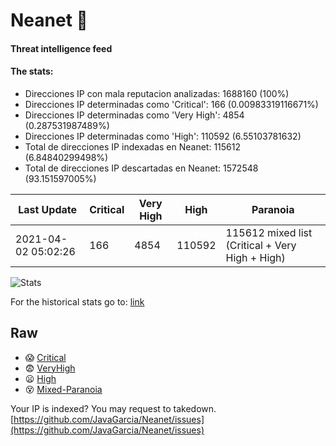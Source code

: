 # Neanet :hocho:
#### Threat intelligence feed
#### The stats:

- Direcciones IP con mala reputacion analizadas: 1688160 (100%)
- Direcciones IP determinadas como 'Critical':  166 (0.00983319116671%)
- Direcciones IP determinadas como 'Very High':  4854 (0.287531987489%)
- Direcciones IP determinadas como 'High':  110592 (6.55103781632)
- Total de direcciones IP indexadas en Neanet:  115612 (6.84840299498%)
- Total de direcciones IP descartadas en Neanet:  1572548 (93.151597005%)

| Last Update | Critical | Very High | High | Paranoia |
| --- | --- | --- | --- | --- |
| 2021-04-02 05:02:26 | 166 | 4854 | 110592 | 115612 mixed list (Critical + Very High + High)|

![Stats](https://docs.google.com/spreadsheets/d/e/2PACX-1vSnaNMIXVabIpDJjufMlzH7poXnshF3mgd8Is1g9ytUEzVsP5my4Trn8f-xkoLLQ38xpL3HtmUexLo6/pubchart?oid=501124687&format=image)

For the historical stats go to: [link](/stats.csv)
## Raw
- :scream: [Critical](https://raw.githubusercontent.com/JavaGarcia/Neanet/master/blacklists/neanet_critical.txt)
- :fearful: [VeryHigh](https://raw.githubusercontent.com/JavaGarcia/Neanet/master/blacklists/neanet_veryHigh.txtt)
- :frowning: [High](https://raw.githubusercontent.com/JavaGarcia/Neanet/master/blacklists/neanet_high.txt)
- :dizzy_face: [Mixed-Paranoia](https://raw.githubusercontent.com/JavaGarcia/Neanet/master/blacklists/neanet_all.txt)


Your IP is indexed? You may request to takedown. [https://github.com/JavaGarcia/Neanet/issues](https://github.com/JavaGarcia/Neanet/issues)












































































































































































































































































































































































































































































































































































































































































































































































































































































































































































































































































































































































































































































































































































































































































































































































































































































































































































































































































































































































































































































































































































































































































































































































































































































































































































































































































































































































































































































































































































































































































































































































































































































































































































































































































































































































































































































































































































































































































































































































































































































































































































































































































































































































































































































































































































































































































































































































































































































































































































































































































































































































































































































































































































































































































































